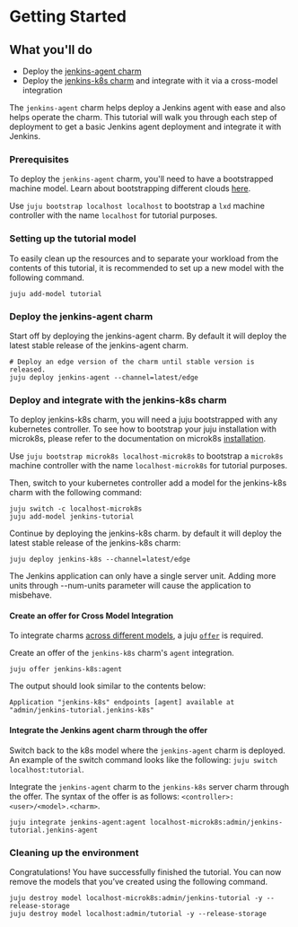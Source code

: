 # Getting Started

## What you'll do

- Deploy the [jenkins-agent charm](https://charmhub.io/jenkins-agent)
- Deploy the [jenkins-k8s charm](https://charmhub.io/jenkins-k8s) and integrate with it via a cross-model integration

The `jenkins-agent` charm helps deploy a Jenkins agent with ease and also helps operate the charm. This
tutorial will walk you through each step of deployment to get a basic Jenkins agent deployment and integrate it with Jenkins.

### Prerequisites

To deploy the `jenkins-agent` charm, you'll need to have a bootstrapped machine model. Learn about
bootstrapping different clouds [here](https://juju.is/docs/olm/get-started-with-juju#heading--prepare-your-cloud).

Use `juju bootstrap localhost localhost` to bootstrap a `lxd` machine controller with the name
`localhost` for tutorial purposes.

### Setting up the tutorial model

To easily clean up the resources and to separate your workload from the contents of this tutorial,
it is recommended to set up a new model with the following command.

```
juju add-model tutorial
```

### Deploy the jenkins-agent charm

Start off by deploying the jenkins-agent charm. By default it will deploy the latest stable release
of the jenkins-agent charm.

```
# Deploy an edge version of the charm until stable version is released.
juju deploy jenkins-agent --channel=latest/edge
```

### Deploy and integrate with the jenkins-k8s charm

To deploy jenkins-k8s charm, you will need a juju bootstrapped with any kubernetes controller.
To see how to bootstrap your juju installation with microk8s, please refer to the documentation
on microk8s [installation](https://juju.is/docs/olm/microk8s).

Use `juju bootstrap microk8s localhost-microk8s` to bootstrap a `microk8s` machine controller with the name
`localhost-microk8s` for tutorial purposes.

Then, switch to your kubernetes controller add a model for the jenkins-k8s charm with the following command:
```
juju switch -c localhost-microk8s
juju add-model jenkins-tutorial
```

Continue by deploying the jenkins-k8s charm. by default it will deploy the latest stable release of the jenkins-k8s charm:
```
juju deploy jenkins-k8s --channel=latest/edge
```

The Jenkins application can only have a single server unit. Adding more units through --num-units parameter will cause the application to misbehave.

#### Create an offer for Cross Model Integration

To integrate charms
[across different models](https://juju.is/docs/juju/manage-cross-model-integrations), a juju
[`offer`](https://juju.is/docs/juju/manage-cross-model-integrations#heading--create-an-offer) is
required.

Create an offer of the `jenkins-k8s` charm's `agent` integration.

```
juju offer jenkins-k8s:agent
```

The output should look similar to the contents below:

```
Application "jenkins-k8s" endpoints [agent] available at "admin/jenkins-tutorial.jenkins-k8s"
```

#### Integrate the Jenkins agent charm through the offer

Switch back to the k8s model where the `jenkins-agent` charm is deployed. An example of the switch
command looks like the following: `juju switch localhost:tutorial`.

Integrate the `jenkins-agent` charm to the `jenkins-k8s` server charm through the offer.
The syntax of the offer is as follows: `<controller>:<user>/<model>.<charm>`.

```
juju integrate jenkins-agent:agent localhost-microk8s:admin/jenkins-tutorial.jenkins-agent
```


### Cleaning up the environment

Congratulations! You have successfully finished the tutorial. You can now remove the
models that you’ve created using the following command.

```
juju destroy model localhost-microk8s:admin/jenkins-tutorial -y --release-storage
juju destroy model localhost:admin/tutorial -y --release-storage
```